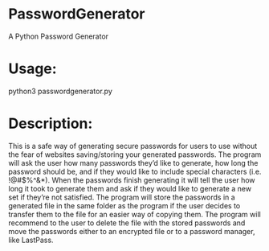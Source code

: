 # PasswordGenerator
A Python Password Generator

Usage:
========
python3 passwordgenerator.py

Description:
========
This is a safe way of generating secure passwords for users to use without the fear of websites saving/storing your generated passwords. The program will ask the user how many passwords they’d like to generate, how long the password should be, and if they would like to include special characters (i.e. !@#$%^&*). When the passwords finish generating it will tell the user how long it took to generate them and ask if they would like to generate a new set if they’re not satisfied. The program will store the passwords in a generated file in the same folder as the program if the user decides to transfer them to the file for an easier way of copying them. The program will recommend to the user to delete the file with the stored passwords and move the passwords either to an encrypted file or to a password manager, like LastPass.

